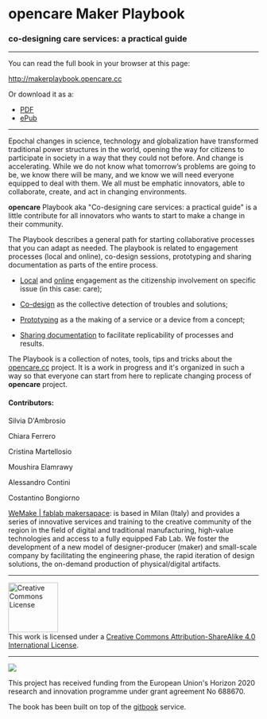 # opencare Maker Playbook
### co-designing care services: a practical guide 

--- 
You can read the full book in your browser at this page:

http://makerplaybook.opencare.cc


Or download it as a:
- [PDF](https://www.gitbook.com/download/pdf/book/wemakecc/opencareplaybook) 
- [ePub](https://www.gitbook.com/download/epub/book/wemakecc/opencareplaybook) 
---
Epochal changes in science, technology and globalization have transformed traditional power structures in the world, opening the way for citizens to participate in society in a way that they could not before. And change is accelerating. While we do not know what tomorrow’s problems are going to be, we know there will be many, and we know we will need everyone equipped to deal with them. 
We all must be emphatic innovators, able to collaborate, create, and act in changing environments. 

**opencare** Playbook aka "Co-designing care services: a practical guide" is a little contribute for all innovators who wants to start to make a change in their community.

The Playbook describes a general path for starting collaborative processes that you can adapt as needed. The playbook is related to engagement processes (local and online), co-design sessions, prototyping and sharing documentation as parts of the entire process. 

* [Local](../how_to_involve_a_local_community) and [online](../how_to_involve_an_online_community) engagement as the citizenship involvement on specific issue (in this case: care);

* [Co-design](../how_can_i_structure_a_co-design_session) as the collective detection of troubles and solutions;

* [Prototyping](../how_can_i_make_a_prototype) as a the making of a service or a device from a concept;

* [Sharing documentation](../how_can_i_share_a_project) to facilitate replicability of processes and results.

The Playbook is a collection of notes, tools, tips and tricks about the [opencare.cc](http://opencare.cc) project. 
It is a work in progress and it's organized in such a way so that everyone can start from here to replicate changing process of **opencare** project.

#### Contributors:

Silvia D'Ambrosio

Chiara Ferrero
 
Cristina Martellosio

Moushira Elamrawy

Alessandro Contini

Costantino Bongiorno


[WeMake | fablab makersapace](http://wemake.cc):  is based in Milan (Italy) and provides a series of innovative services and training to the creative community of the region in the field of digital and traditional manufacturing, high-value technologies and access to a fully equipped Fab Lab. We foster the development of a new model of designer-producer (maker) and small-scale company by facilitating the engineering phase, the rapid iteration of design solutions, the on-demand production of physical/digital artifacts.

---
<a rel="license" href="http://creativecommons.org/licenses/by-sa/4.0/"><img alt="Creative Commons License" style="border-width:0" src="https://i.creativecommons.org/l/by-sa/4.0/88x31.png" width="100" /></a><br />This work is licensed under a <a rel="license" href="http://creativecommons.org/licenses/by-sa/4.0/">Creative Commons Attribution-ShareAlike 4.0 International License</a>.

---

![](OC-img_logo_ce-en-rvb-hr.jpg)

This project has received funding from the European Union's Horizon 2020 research and innovation programme under grant agreement No 688670.

The book has been built on top of the [gitbook](http://gitbook.com) service.
